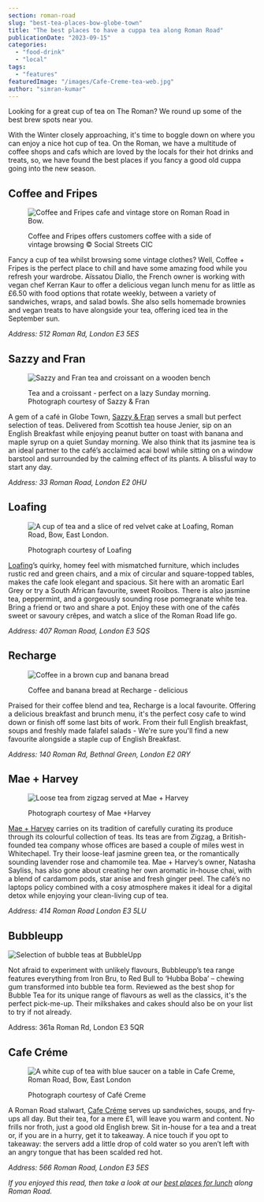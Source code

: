 ```yaml
---
section: roman-road
slug: "best-tea-places-bow-globe-town"
title: "The best places to have a cuppa tea along Roman Road"
publicationDate: "2023-09-15"
categories: 
  - "food-drink"
  - "local"
tags: 
  - "features"
featuredImage: "/images/Cafe-Creme-tea-web.jpg"
author: "simran-kumar"
---
```


Looking for a great cup of tea on The Roman? We round up some of the best brew spots near you.

With the Winter closely approaching, it's time to boggle down on where you can enjoy a nice hot cup of tea. On the Roman, we have a multitude of coffee shops and cafs which are loved by the locals for their hot drinks and treats, so, we have found the best places if you fancy a good old cuppa going into the new season.

## Coffee and Fripes

<figure>

![Coffee and Fripes cafe and vintage store on Roman Road in Bow.](/images/Coffee-Fripes-concept-store-roman-road-bow-1024x683.jpg)

<figcaption>

Coffee and Fripes offers customers coffee with a side of vintage browsing © Social Streets CIC

</figcaption>

</figure>

Fancy a cup of tea whilst browsing some vintage clothes? Well, Coffee + Fripes is the perfect place to chill and have some amazing food while you refresh your wardrobe. Aïssatou Diallo, the French owner is working with vegan chef Kerran Kaur to offer a delicious vegan lunch menu for as little as £6.50 with food options that rotate weekly, between a variety of sandwiches, wraps, and salad bowls. She also sells homemade brownies and vegan treats to have alongside your tea, offering iced tea in the September sun.

_Address: 512 Roman Rd, London E3 5ES_

## Sazzy and Fran

<figure>

![Sazzy and Fran tea and croissant on a wooden bench](/images/Sazzy-and-Fran-tea-croissant-web-1024x683.jpg)

<figcaption>

Tea and a croissant - perfect on a lazy Sunday morning. Photograph courtesy of Sazzy & Fran

</figcaption>

</figure>

A gem of a café in Globe Town, [Sazzy & Fran](https://sazzyandfran.co.uk/cafe) serves a small but perfect selection of teas. Delivered from Scottish tea house Jenier, sip on an English Breakfast while enjoying peanut butter on toast with banana and maple syrup on a quiet Sunday morning. We also think that its jasmine tea is an ideal partner to the café’s acclaimed acai bowl while sitting on a window barstool and surrounded by the calming effect of its plants. A blissful way to start any day.

_Address: 33 Roman Road, London E2 0HU_

## Loafing

<figure>

![A cup of tea and a slice of red velvet cake at Loafing, Roman Road, Bow, East London.](/images/Loafing-tea-web-1024x683.jpg)

<figcaption>

Photograph courtesy of Loafing

</figcaption>

</figure>

[Loafing](https://romanroadlondon.com/loafing-coffee-crepe-shop-reopens/)’s quirky, homey feel with mismatched furniture, which includes rustic red and green chairs, and a mix of circular and square-topped tables, makes the cafe look elegant and spacious. Sit here with an aromatic Earl Grey or try a South African favourite, sweet Rooibos. There is also jasmine tea, peppermint, and a gorgeously sounding rose pomegranate white tea. Bring a friend or two and share a pot. Enjoy these with one of the cafés sweet or savoury crêpes, and watch a slice of the Roman Road life go.

_Address: 407 Roman Road, London E3 5QS_

## Recharge

<figure>

![Coffee in a brown cup and banana bread](/images/Recharge-cafe-roman-road-1024x683.jpg)

<figcaption>

Coffee and banana bread at Recharge - delicious

</figcaption>

</figure>

Praised for their coffee blend and tea, Recharge is a local favourite. Offering a delicious breakfast and brunch menu, it's the perfect cosy cafe to wind down or finish off some last bits of work. From their full English breakfast, soups and freshly made falafel salads - We're sure you'll find a new favourite alongside a staple cup of English Breakfast.

_Address: 140 Roman Rd, Bethnal Green, London E2 0RY_

## Mae + Harvey

<figure>

![Loose tea from zigzag served at Mae + Harvey](/images/Mae-and-Harvey-tea-web-1024x683.jpg)

<figcaption>

Photograph courtesy of Mae +Harvey

</figcaption>

</figure>

[Mae + Harvey](https://www.maeandharvey.com/) carries on its tradition of carefully curating its produce through its colourful collection of teas. Its teas are from Zigzag, a British-founded tea company whose offices are based a couple of miles west in Whitechapel. Try their loose-leaf jasmine green tea, or the romantically sounding lavender rose and chamomile tea. Mae + Harvey’s owner, Natasha Sayliss, has also gone about creating her own aromatic in-house chai, with a blend of cardamom pods, star anise and fresh ginger peel. The café’s no laptops policy combined with a cosy atmosphere makes it ideal for a digital detox while enjoying your clean-living cup of tea.

_Address: 414 Roman Road London E3 5LU_ 

## Bubbleupp

![Selection of bubble teas at BubbleUpp](/images/Bubbleupp-bubble-tea-1024x683.jpg)

Not afraid to experiment with unlikely flavours, Bubbleupp’s tea range features everything from Iron Bru, to Red Bull to ‘Hubba Boba’ – chewing gum transformed into bubble tea form. Reviewed as the best shop for Bubble Tea for its unique range of flavours as well as the classics, it's the perfect pick-me-up. Their milkshakes and cakes should also be on your list to try if not already.

Address: 361a Roman Rd, London E3 5QR

## Cafe Créme

<figure>

![A white cup of tea with blue saucer on a table in Cafe Creme, Roman Road, Bow, East London](/images/Cafe-Creme-tea-web-1024x683.jpg)

<figcaption>

Photograph courtesy of Café Creme

</figcaption>

</figure>

A Roman Road stalwart, [Cafe Créme](https://www.cafecremebow.co.uk/) serves up sandwiches, soups, and fry-ups all day. But their tea, for a mere £1, will leave you warm and content. No frills nor froth, just a good old English brew. Sit in-house for a tea and a treat or, if you are in a hurry, get it to takeaway. A nice touch if you opt to takeaway: the servers add a little drop of cold water so you aren’t left with an angry tongue that has been scalded red hot. 

_Address: 566 Roman Road, London E3 5ES_

_If you enjoyed this read, then take a look at our [best places for lunch](https://romanroadlondon.com/best-lunch-places/) along Roman Road._


